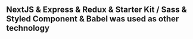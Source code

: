 ## NextJS & Express & Redux & Starter Kit / Sass & Styled Component & Babel was used as other technology ##

